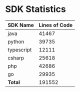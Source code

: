 # SDK Statistics

| SDK Name | Lines of Code |
| -------- | ------------- |
| java | 41467 |
| python | 39735 |
| typescript | 12111 |
| csharp | 25618 |
| php | 42686 |
| go | 29935 |
| **Total** | 191552 |
